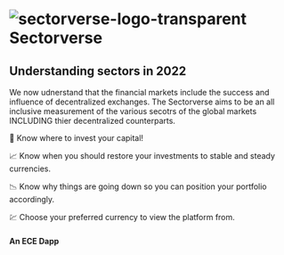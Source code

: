 #  ![sectorverse-logo-transparent](https://user-images.githubusercontent.com/61543012/194726651-de123292-4dff-4cea-bcf2-e01a41133641.png) Sectorverse

## Understanding sectors in 2022
We now udnerstand that the financial markets include the success and influence of decentralized exchanges. The Sectorverse aims to be an all inclusive measurement of the various secotrs of the global markets INCLUDING thier decentralized counterparts. 

💸 Know where to invest your capital!

📈 Know when you should restore your investments to stable and steady currencies.

📉 Know why things are going down so you can position your portfolio accordingly.

💹 Choose your preferred currency to view the platform from.

#### An ECE Dapp
